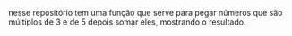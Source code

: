 nesse repositório tem uma função que serve para pegar números que são múltiplos de 3 e de 5 depois somar eles, mostrando o resultado.